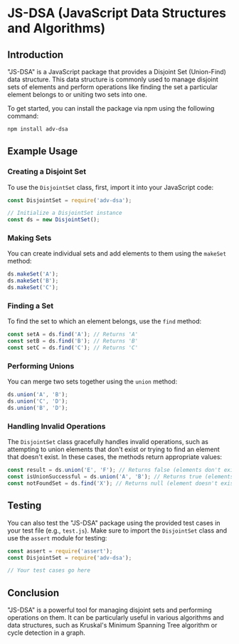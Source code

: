 # JS-DSA (JavaScript Data Structures and Algorithms)

## Introduction
"JS-DSA" is a JavaScript package that provides a Disjoint Set (Union-Find) data structure. This data structure is commonly used to manage disjoint sets of elements and perform operations like finding the set a particular element belongs to or uniting two sets into one.

To get started, you can install the package via npm using the following command:

```bash
npm install adv-dsa
```

## Example Usage

### Creating a Disjoint Set
To use the `DisjointSet` class, first, import it into your JavaScript code:

```javascript
const DisjointSet = require('adv-dsa');

// Initialize a DisjointSet instance
const ds = new DisjointSet();
```

### Making Sets
You can create individual sets and add elements to them using the `makeSet` method:

```javascript
ds.makeSet('A');
ds.makeSet('B');
ds.makeSet('C');
```

### Finding a Set
To find the set to which an element belongs, use the `find` method:

```javascript
const setA = ds.find('A'); // Returns 'A'
const setB = ds.find('B'); // Returns 'B'
const setC = ds.find('C'); // Returns 'C'
```

### Performing Unions
You can merge two sets together using the `union` method:

```javascript
ds.union('A', 'B');
ds.union('C', 'D');
ds.union('B', 'D');
```

### Handling Invalid Operations
The `DisjointSet` class gracefully handles invalid operations, such as attempting to union elements that don't exist or trying to find an element that doesn't exist. In these cases, the methods return appropriate values:

```javascript
const result = ds.union('E', 'F'); // Returns false (elements don't exist)
const isUnionSuccessful = ds.union('A', 'B'); // Returns true (elements already in the same set)
const notFoundSet = ds.find('X'); // Returns null (element doesn't exist)
```

## Testing

You can also test the "JS-DSA" package using the provided test cases in your test file (e.g., `test.js`). Make sure to import the `DisjointSet` class and use the `assert` module for testing:

```javascript
const assert = require('assert');
const DisjointSet = require('adv-dsa');

// Your test cases go here
```

## Conclusion
"JS-DSA" is a powerful tool for managing disjoint sets and performing operations on them. It can be particularly useful in various algorithms and data structures, such as Kruskal's Minimum Spanning Tree algorithm or cycle detection in a graph.